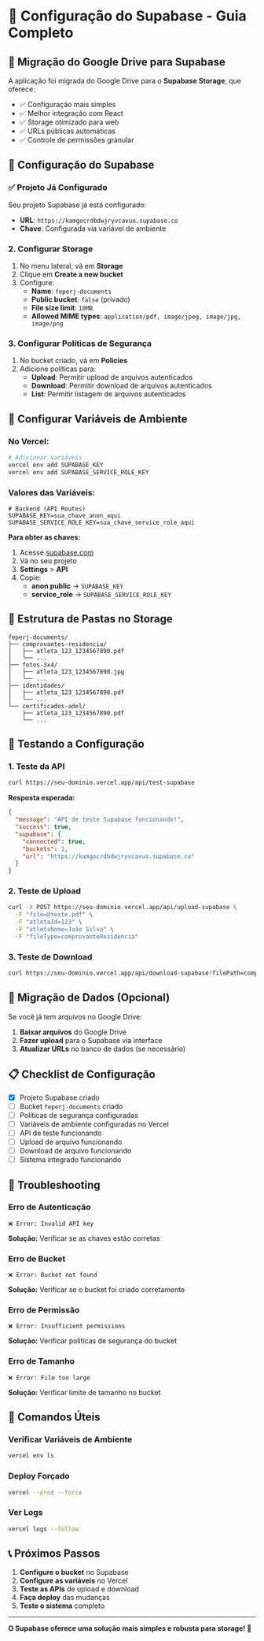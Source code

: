 # 🚀 Configuração do Supabase - Guia Completo

## 🎯 **Migração do Google Drive para Supabase**

A aplicação foi migrada do Google Drive para o **Supabase Storage**, que oferece:
- ✅ Configuração mais simples
- ✅ Melhor integração com React
- ✅ Storage otimizado para web
- ✅ URLs públicas automáticas
- ✅ Controle de permissões granular

## 🔧 **Configuração do Supabase**

### **✅ Projeto Já Configurado**

Seu projeto Supabase já está configurado:
- **URL**: `https://kamgocrdbdwjryvcavuo.supabase.co`
- **Chave**: Configurada via variável de ambiente

### **2. Configurar Storage**

1. No menu lateral, vá em **Storage**
2. Clique em **Create a new bucket**
3. Configure:
   - **Name**: `feperj-documents`
   - **Public bucket**: `false` (privado)
   - **File size limit**: `10MB`
   - **Allowed MIME types**: `application/pdf, image/jpeg, image/jpg, image/png`

### **3. Configurar Políticas de Segurança**

1. No bucket criado, vá em **Policies**
2. Adicione políticas para:
   - **Upload**: Permitir upload de arquivos autenticados
   - **Download**: Permitir download de arquivos autenticados
   - **List**: Permitir listagem de arquivos autenticados

## 🔑 **Configurar Variáveis de Ambiente**

### **No Vercel:**

```bash
# Adicionar variáveis
vercel env add SUPABASE_KEY
vercel env add SUPABASE_SERVICE_ROLE_KEY
```

### **Valores das Variáveis:**

```env
# Backend (API Routes)
SUPABASE_KEY=sua_chave_anon_aqui
SUPABASE_SERVICE_ROLE_KEY=sua_chave_service_role_aqui
```

**Para obter as chaves:**
1. Acesse [supabase.com](https://supabase.com)
2. Vá no seu projeto
3. **Settings** > **API**
4. Copie:
   - **anon public** → `SUPABASE_KEY`
   - **service_role** → `SUPABASE_SERVICE_ROLE_KEY`

## 📁 **Estrutura de Pastas no Storage**

```
feperj-documents/
├── comprovantes-residencia/
│   ├── atleta_123_1234567890.pdf
│   └── ...
├── fotos-3x4/
│   ├── atleta_123_1234567890.jpg
│   └── ...
├── identidades/
│   ├── atleta_123_1234567890.pdf
│   └── ...
└── certificados-adel/
    ├── atleta_123_1234567890.pdf
    └── ...
```

## 🧪 **Testando a Configuração**

### **1. Teste da API**
```bash
curl https://seu-dominio.vercel.app/api/test-supabase
```

**Resposta esperada:**
```json
{
  "message": "API de teste Supabase funcionando!",
  "success": true,
  "supabase": {
    "connected": true,
    "buckets": 1,
    "url": "https://kamgocrdbdwjryvcavuo.supabase.co"
  }
}
```

### **2. Teste de Upload**
```bash
curl -X POST https://seu-dominio.vercel.app/api/upload-supabase \
  -F "file=@teste.pdf" \
  -F "atletaId=123" \
  -F "atletaNome=João Silva" \
  -F "fileType=comprovanteResidencia"
```

### **3. Teste de Download**
```bash
curl https://seu-dominio.vercel.app/api/download-supabase?filePath=comprovantes-residencia/atleta_123_1234567890.pdf
```

## 🔄 **Migração de Dados (Opcional)**

Se você já tem arquivos no Google Drive:

1. **Baixar arquivos** do Google Drive
2. **Fazer upload** para o Supabase via interface
3. **Atualizar URLs** no banco de dados (se necessário)

## 📋 **Checklist de Configuração**

- [x] Projeto Supabase criado
- [ ] Bucket `feperj-documents` criado
- [ ] Políticas de segurança configuradas
- [ ] Variáveis de ambiente configuradas no Vercel
- [ ] API de teste funcionando
- [ ] Upload de arquivo funcionando
- [ ] Download de arquivo funcionando
- [ ] Sistema integrado funcionando

## 🚨 **Troubleshooting**

### **Erro de Autenticação**
```
❌ Error: Invalid API key
```
**Solução:** Verificar se as chaves estão corretas

### **Erro de Bucket**
```
❌ Error: Bucket not found
```
**Solução:** Verificar se o bucket foi criado corretamente

### **Erro de Permissão**
```
❌ Error: Insufficient permissions
```
**Solução:** Verificar políticas de segurança do bucket

### **Erro de Tamanho**
```
❌ Error: File too large
```
**Solução:** Verificar limite de tamanho no bucket

## 🔧 **Comandos Úteis**

### **Verificar Variáveis de Ambiente**
```bash
vercel env ls
```

### **Deploy Forçado**
```bash
vercel --prod --force
```

### **Ver Logs**
```bash
vercel logs --follow
```

## 📞 **Próximos Passos**

1. **Configure o bucket** no Supabase
2. **Configure as variáveis** no Vercel
3. **Teste as APIs** de upload e download
4. **Faça deploy** das mudanças
5. **Teste o sistema** completo

---

**O Supabase oferece uma solução mais simples e robusta para storage! 🚀**
